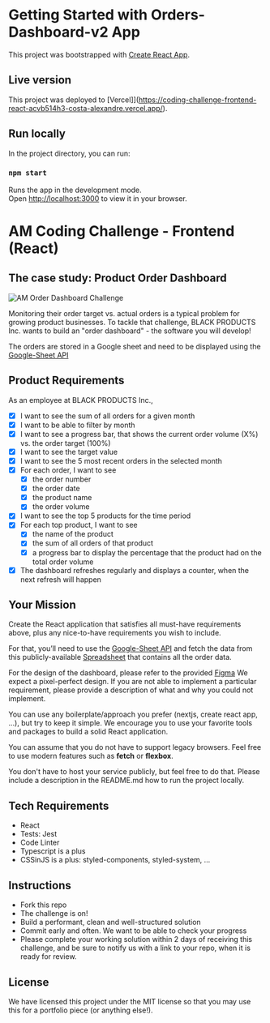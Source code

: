 # Getting Started with Orders-Dashboard-v2 App

This project was bootstrapped with [Create React App](https://github.com/facebook/create-react-app).

## Live version

This project was deployed to [Vercel]](https://coding-challenge-frontend-react-acvb514h3-costa-alexandre.vercel.app/).

## Run locally

In the project directory, you can run:

### `npm start`

Runs the app in the development mode.\
Open [http://localhost:3000](http://localhost:3000) to view it in your browser.

# AM Coding Challenge - Frontend (React)

## The case study: Product Order Dashboard

![AM Order Dashboard Challenge](https://github.com/AM-code-treasure/coding-challenge-frontend-react/blob/main/Order-Dashboard-v2.png)

Monitoring their order target vs. actual orders is a typical problem for growing product businesses.
To tackle that challenge, BLACK PRODUCTS Inc. wants to build an "order dashboard" - the software you will develop!

The orders are stored in a Google sheet and need to be displayed using the [Google-Sheet API](https://developers.google.com/sheets/api)

## Product Requirements

As an employee at BLACK PRODUCTS Inc.,

- [x] I want to see the sum of all orders for a given month
- [x] I want to be able to filter by month
- [x] I want to see a progress bar, that shows the current order volume (X%) vs. the order target (100%)
- [x] I want to see the target value
- [x] I want to see the 5 most recent orders in the selected month
- [x] For each order, I want to see
  - [x] the order number
  - [x] the order date
  - [x] the product name
  - [x] the order volume
- [x] I want to see the top 5 products for the time period
- [x] For each top product, I want to see
  - [x] the name of the product
  - [x] the sum of all orders of that product
  - [x] a progress bar to display the percentage that the product had on the total order volume
- [x] The dashboard refreshes regularly and displays a counter, when the next refresh will happen

## Your Mission

Create the React application that satisfies all must-have requirements above, plus any nice-to-have requirements you wish to include.

For that, you’ll need to use the [Google-Sheet API](https://developers.google.com/sheets/api) and fetch the data from this publicly-available [Spreadsheet](https://docs.google.com/spreadsheets/d/1La-EJVOrNt3AwWHYvhuCQ5SRtFE9h_kYjgx0dau1HN4/edit?usp=sharing) that contains all the order data.

For the design of the dashboard, please refer to the provided [Figma](https://www.figma.com/file/bJINBUw3xoVfpbQ1BkPzs6/Untitled?node-id=1%3A2)
We expect a pixel-perfect design. If you are not able to implement a particular requirement, please provide a description of what and why you could not implement.

You can use any boilerplate/approach you prefer (nextjs, create react app, ...), but try to keep it simple. We encourage you to use your favorite tools and packages to build a solid React application.

You can assume that you do not have to support legacy browsers. Feel free to use modern features such as **fetch** or **flexbox**.

You don't have to host your service publicly, but feel free to do that.
Please include a description in the README.md how to run the project locally.

## Tech Requirements

- React
- Tests: Jest
- Code Linter
- Typescript is a plus
- CSSinJS is a plus: styled-components, styled-system, ...

## Instructions

- Fork this repo
- The challenge is on!
- Build a performant, clean and well-structured solution
- Commit early and often. We want to be able to check your progress
- Please complete your working solution within 2 days of receiving this challenge, and be sure to notify us with a link to your repo, when it is ready for review.

## License

We have licensed this project under the MIT license so that you may use this for a portfolio piece (or anything else!).
